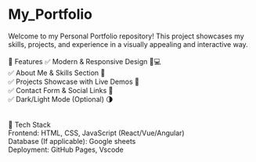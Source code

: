 # My_Portfolio
Welcome to my Personal Portfolio repository! This project showcases my skills, projects, and experience in a visually appealing and interactive way.
<be><br><br>
🔹 Features
✅ Modern & Responsive Design 📱💻<br>
✅ About Me & Skills Section 🎯<br>
✅ Projects Showcase with Live Demos 🚀<br>
✅ Contact Form & Social Links 📩<br>
✅ Dark/Light Mode (Optional) 🌗<br><br><br>
🔧 Tech Stack<br>
Frontend: HTML, CSS, JavaScript (React/Vue/Angular)<br>
Database (If applicable): Google sheets<br>
Deployment: GitHub Pages, Vscode<br>
